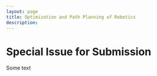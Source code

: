 ```yaml
---
layout: page
title: Optimization and Path Planning of Robotics
description:
---
```

# Special Issue for Submission

Some text

